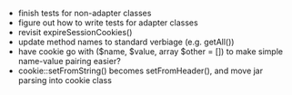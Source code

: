 - finish tests for non-adapter classes
- figure out how to write tests for adapter classes
- revisit expireSessionCookies()
- update method names to standard verbiage (e.g. getAll())
- have cookie go with ($name, $value, array $other = []) to make simple
  name-value pairing easier?
- cookie::setFromString() becomes setFromHeader(), and move jar parsing into
  cookie class
